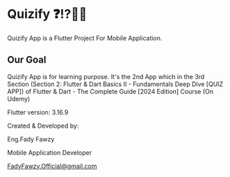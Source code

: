 # Quizify ❓⁉️🙋🏻

Quizify App is a Flutter Project For Mobile Application.

## Our Goal

Quizify App is for learning purpose.
It's the 2nd App which in the 3rd Section (Section 2: Flutter & Dart Basics II - Fundamentals Deep Dive [QUIZ APP]) of
Flutter & Dart - The Complete Guide [2024 Edition] Course (On Udemy)

Flutter version: 3.16.9

Created & Developed by:

Eng.Fady Fawzy

Mobile Application Developer

FadyFawzy.Official@gmail.com
